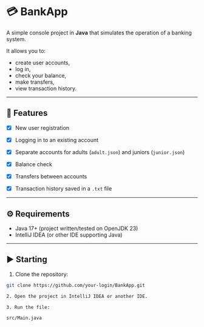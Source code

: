 # 💳 BankApp

A simple console project in **Java** that simulates the operation of a banking system.

It allows you to:
- create user accounts,
- log in,
- check your balance,
- make transfers,
- view transaction history.

---

## 🚀 Features

- [x] New user registration
- [x] Logging in to an existing account
- [x] Separate accounts for adults (`adult.json`) and juniors (`junior.json`)

- [x] Balance check
- [x] Transfers between accounts
- [x] Transaction history saved in a `.txt` file

---

## ⚙️ Requirements

- Java 17+ (project written/tested on OpenJDK 23)
- IntelliJ IDEA (or other IDE supporting Java)

---

## ▶️ Starting

1. Clone the repository:
```bash
git clone https://github.com/your-login/BankApp.git

2. Open the project in IntelliJ IDEA or another IDE.

3. Run the file:

src/Main.java

